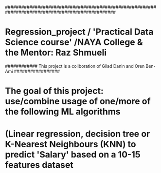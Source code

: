 #################################################################################################
# Regression_project / 'Practical Data Science course' /NAYA College & the Mentor: Raz Shmueli
############  This project is a collboration of Gilad Danin and Oren Ben-Ami    #################
# The goal of this project: use/combine usage of one/more of the following ML algorithms 
# (Linear regression, decision tree or K-Nearest Neighbours (KNN) to predict 'Salary' based on a 10-15 features dataset

